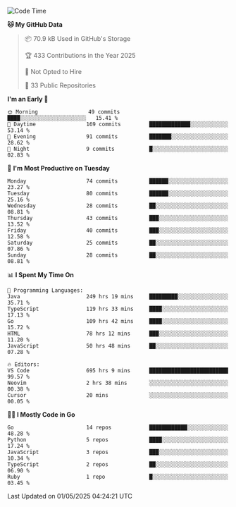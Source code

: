 <!--START_SECTION:thansetan-waka-->
![Code Time](http://img.shields.io/badge/Code%20Time-698%20hrs%207%20mins-blue)

**🐱 My GitHub Data** 

> 📦 70.9 kB Used in GitHub's Storage 
 > 
> 🏆 433 Contributions in the Year 2025
 > 
> 🚫 Not Opted to Hire
 > 
> 📜 33 Public Repositories 
 > 

**I'm an Early 🐤** 

```text
🌞 Morning                49 commits          ████░░░░░░░░░░░░░░░░░░░░░   15.41 % 
🌆 Daytime                169 commits         █████████████░░░░░░░░░░░░   53.14 % 
🌃 Evening                91 commits          ███████░░░░░░░░░░░░░░░░░░   28.62 % 
🌙 Night                  9 commits           █░░░░░░░░░░░░░░░░░░░░░░░░   02.83 % 
```

📅 **I'm Most Productive on Tuesday** 

```text
Monday                   74 commits          ██████░░░░░░░░░░░░░░░░░░░   23.27 % 
Tuesday                  80 commits          ██████░░░░░░░░░░░░░░░░░░░   25.16 % 
Wednesday                28 commits          ██░░░░░░░░░░░░░░░░░░░░░░░   08.81 % 
Thursday                 43 commits          ███░░░░░░░░░░░░░░░░░░░░░░   13.52 % 
Friday                   40 commits          ███░░░░░░░░░░░░░░░░░░░░░░   12.58 % 
Saturday                 25 commits          ██░░░░░░░░░░░░░░░░░░░░░░░   07.86 % 
Sunday                   28 commits          ██░░░░░░░░░░░░░░░░░░░░░░░   08.81 % 
```

📊 **I Spent My Time On** 

```text
💬 Programming Languages: 
Java                     249 hrs 19 mins     █████████░░░░░░░░░░░░░░░░   35.71 % 
TypeScript               119 hrs 33 mins     ████░░░░░░░░░░░░░░░░░░░░░   17.13 % 
Go                       109 hrs 42 mins     ████░░░░░░░░░░░░░░░░░░░░░   15.72 % 
HTML                     78 hrs 12 mins      ███░░░░░░░░░░░░░░░░░░░░░░   11.20 % 
JavaScript               50 hrs 48 mins      ██░░░░░░░░░░░░░░░░░░░░░░░   07.28 % 

🔥 Editors: 
VS Code                  695 hrs 9 mins      █████████████████████████   99.57 % 
Neovim                   2 hrs 38 mins       ░░░░░░░░░░░░░░░░░░░░░░░░░   00.38 % 
Cursor                   20 mins             ░░░░░░░░░░░░░░░░░░░░░░░░░   00.05 % 
```

**🧑‍💻 I Mostly Code in Go** 

```text
Go                       14 repos            ████████████░░░░░░░░░░░░░   48.28 % 
Python                   5 repos             ████░░░░░░░░░░░░░░░░░░░░░   17.24 % 
JavaScript               3 repos             ███░░░░░░░░░░░░░░░░░░░░░░   10.34 % 
TypeScript               2 repos             ██░░░░░░░░░░░░░░░░░░░░░░░   06.90 % 
Ruby                     1 repo              █░░░░░░░░░░░░░░░░░░░░░░░░   03.45 % 
```

Last Updated on 01/05/2025 04:24:21 UTC
<!--END_SECTION:thansetan-waka-->